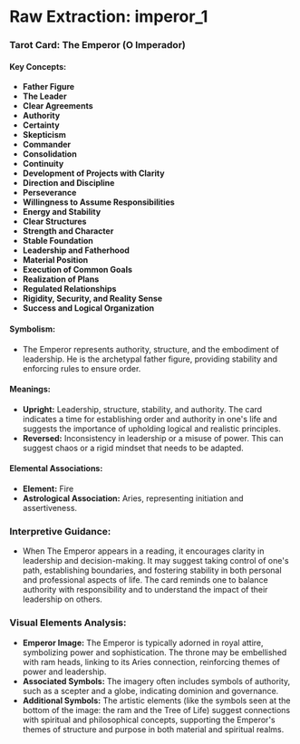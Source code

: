 # Raw Extraction: imperor_1

### Tarot Card: The Emperor (O Imperador)

#### Key Concepts:
- **Father Figure**
- **The Leader**
- **Clear Agreements**
- **Authority**
- **Certainty**
- **Skepticism**
- **Commander**
- **Consolidation**
- **Continuity**
- **Development of Projects with Clarity**
- **Direction and Discipline**
- **Perseverance**
- **Willingness to Assume Responsibilities**
- **Energy and Stability**
- **Clear Structures**
- **Strength and Character**
- **Stable Foundation**
- **Leadership and Fatherhood**
- **Material Position**
- **Execution of Common Goals**
- **Realization of Plans**
- **Regulated Relationships**
- **Rigidity, Security, and Reality Sense**
- **Success and Logical Organization**

#### Symbolism:
- The Emperor represents authority, structure, and the embodiment of leadership. He is the archetypal father figure, providing stability and enforcing rules to ensure order.
  
#### Meanings:
- **Upright:** Leadership, structure, stability, and authority. The card indicates a time for establishing order and authority in one's life and suggests the importance of upholding logical and realistic principles.
- **Reversed:** Inconsistency in leadership or a misuse of power. This can suggest chaos or a rigid mindset that needs to be adapted.

#### Elemental Associations:
- **Element:** Fire
- **Astrological Association:** Aries, representing initiation and assertiveness.

### Interpretive Guidance:
- When The Emperor appears in a reading, it encourages clarity in leadership and decision-making. It may suggest taking control of one's path, establishing boundaries, and fostering stability in both personal and professional aspects of life. The card reminds one to balance authority with responsibility and to understand the impact of their leadership on others.

### Visual Elements Analysis:
- **Emperor Image:** The Emperor is typically adorned in royal attire, symbolizing power and sophistication. The throne may be embellished with ram heads, linking to its Aries connection, reinforcing themes of power and leadership. 
- **Associated Symbols:** The imagery often includes symbols of authority, such as a scepter and a globe, indicating dominion and governance.
- **Additional Symbols:** The artistic elements (like the symbols seen at the bottom of the image: the ram and the Tree of Life) suggest connections with spiritual and philosophical concepts, supporting the Emperor's themes of structure and purpose in both material and spiritual realms.
